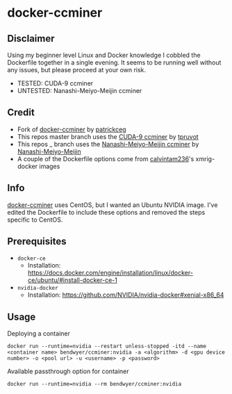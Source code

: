 # docker-ccminer

## Disclaimer
Using my beginner level Linux and Docker knowledge I cobbled the Dockerfile together in a single evening. It seems to be running well without any issues, but please proceed at your own risk.

- TESTED: CUDA-9 ccminer
- UNTESTED: Nanashi-Meiyo-Meijin ccminer

## Credit
- Fork of [docker-ccminer](https://github.com/patrickceg/docker-ccminer) by [patrickceg](https://github.com/patrickceg)
- This repos master branch uses the [CUDA-9 ccminer](https://github.com/tpruvot/ccminer/tree/cuda-9) by [tpruvot](https://github.com/tpruvot)
- This repos _ branch uses the [Nanashi-Meiyo-Meijin ccminer](https://github.com/Nanashi-Meiyo-Meijin/ccminer) by [Nanashi-Meiyo-Meijin](https://github.com/Nanashi-Meiyo-Meijin)
- A couple of the Dockerfile options come from [calvintam236](https://github.com/calvintam236)'s xmrig-docker images

## Info
[docker-ccminer](https://github.com/patrickceg/docker-ccminer) uses CentOS, but I wanted an Ubuntu NVIDIA image. I've edited the Dockerfile to include these options and removed the steps specific to CentOS.

## Prerequisites
- `docker-ce`
  - Installation: https://docs.docker.com/engine/installation/linux/docker-ce/ubuntu/#install-docker-ce-1
- `nvidia-docker`
  - Installation: https://github.com/NVIDIA/nvidia-docker#xenial-x86_64
  
 ## Usage
Deploying a container
```
docker run --runtime=nvidia --restart unless-stopped -itd --name <container name> bendwyer/ccminer:nvidia -a <algorithm> -d <gpu device number> -o <pool url> -u <username> -p <password>
```

Available passthrough option for container
```
docker run --runtime=nvidia --rm bendwyer/ccminer:nvidia
```
